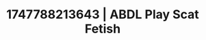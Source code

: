 ---
categories:
- Eye contact kink
- Slow undress
- Rough sex
- Titty fuck
- Cheerleader roleplay
image: /assets/images/1747788213643.jpg
layout: post
seo:
  description: Featured content with high-quality Scat Fetish, ABDL Play. HD images
    available.
  keywords: Scat Fetish, ABDL Play
  og_image: /assets/images/1747788213643.jpg
  schema_type: VisualArtwork
tags:
- ABDL Play
- Scat Fetish
- '#1747788213643'
title: 1747788213643 | ABDL Play Scat Fetish
---